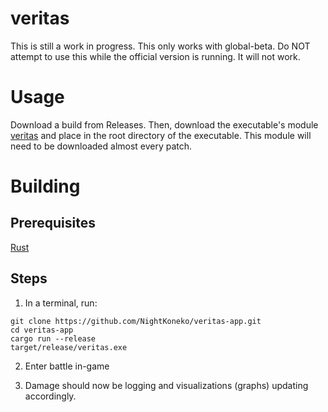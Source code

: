 # veritas
This is still a work in progress. This only works with global-beta. Do NOT attempt to use this while the official version is running. It will not work.

# Usage
Download a build from Releases. Then, download the executable's module [veritas](https://github.com/hessiser/veritas) and place in the root directory of the executable. This module will need to be downloaded almost every patch.

# Building
## Prerequisites
[Rust](https://www.rust-lang.org/tools/install)

## Steps
1. In a terminal, run:
```
git clone https://github.com/NightKoneko/veritas-app.git
cd veritas-app
cargo run --release
target/release/veritas.exe
```

2. Enter battle in-game

3. Damage should now be logging and visualizations (graphs) updating accordingly.
